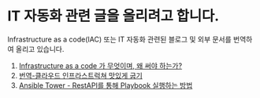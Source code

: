 # IT 자동화 관련 글을 올리려고 합니다.
Infrastructure as a code(IAC) 또는 IT 자동화 관련된 블로그 및 외부 문서를 번역하여 올리고 있습니다.

1. [Infrastructure as a code 가 무엇이며, 왜 써야 하는가?](1.what_is_infrastructure_as_a_code.md)
2. [번역-클라우드 인프라스트럭쳐 맛있게 굽기](2.Baking_delicious_cloud_instances.md)
3. [Ansible Tower - RestAPI를 통해 Playbook 실행하는 방법](article/ansible_tower-running_template_via_restapi.md)
